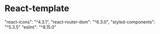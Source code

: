 # React-template

"react-icons": "^4.3.1",
"react-router-dom": "^6.3.0",
"styled-components": "^5.3.5"
"eslint": "^8.15.0"
